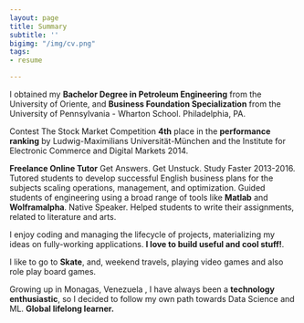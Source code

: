```yaml
---
layout: page
title: Summary
subtitle: ''
bigimg: "/img/cv.png"
tags:
- resume

---
```

<i class="fa fa-graduation-cap"></i> I obtained my **Bachelor Degree in Petroleum Engineering** from the University of Oriente, and **Business Foundation Specialization** from the University of Pennsylvania - Wharton School. Philadelphia, PA.

<i class="fa fa-medal"></i> Contest The Stock Market  Competition **4th** place in the **performance ranking** by  Ludwig-Maximilians Universität-München  and the Institute for Electronic Commerce and Digital Markets 2014.

<i class="fa fa-briefcase"></i>   **Freelance Online Tutor** Get Answers. Get Unstuck. Study Faster 2013-2016. Tutored students to develop successful English business plans for the subjects scaling operations, management, and optimization. Guided students of engineering using a broad range of tools like **Matlab** and **Wolframalpha**. Native Speaker. Helped students to write their assignments, related to literature and arts.

<i class="fa fa-code"></i> I enjoy coding and managing the lifecycle of projects, materializing my ideas on fully-working applications. **I love to build useful and cool stuff!**.

<i class="fa fa-heart"></i> I like to go to **Skate**, and, weekend travels, playing video games and also role play board games.

<i class="fa fa-globe"></i>  Growing up in Monagas, Venezuela , I have always been a **technology enthusiastic**, so I decided to follow my own path towards Data Science and ML. **Global lifelong learner.**